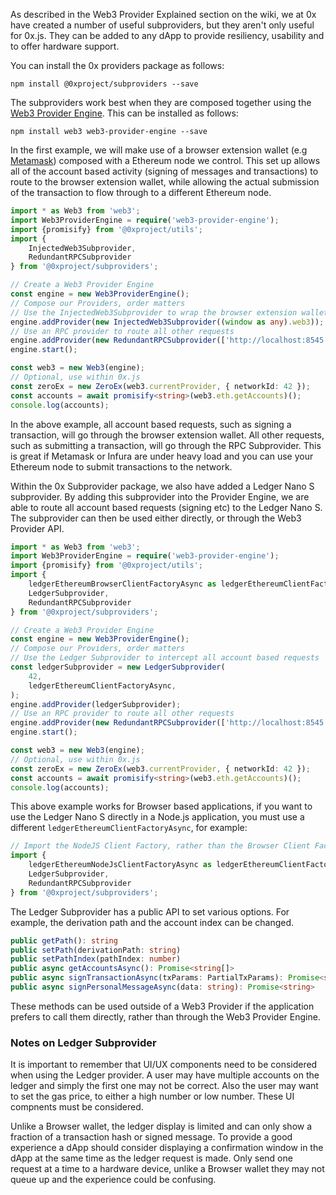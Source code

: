 As described in the Web3 Provider Explained section on the wiki, we at 0x have created a number of useful subproviders, but they aren't only useful for 0x.js. They can be added to any dApp to provide resiliency, usability and to offer hardware support.

You can install the 0x providers package as follows:
```
npm install @0xproject/subproviders --save
```

The subproviders work best when they are composed together using the [Web3 Provider Engine](https://github.com/MetaMask/provider-engine). This can be installed as follows:

```
npm install web3 web3-provider-engine --save
```

In the first example, we will make use of a browser extension wallet (e.g [Metamask](https://metamask.io/)) composed with a Ethereum node we control. This set up allows all of the account based activity (signing of messages and transactions) to route to the browser extension wallet, while allowing the actual submission of the transaction to flow through to a different Ethereum node. 


```typescript
import * as Web3 from 'web3';
import Web3ProviderEngine = require('web3-provider-engine');
import {promisify} from '@0xproject/utils';
import {
    InjectedWeb3Subprovider,
    RedundantRPCSubprovider
} from '@0xproject/subproviders';

// Create a Web3 Provider Engine
const engine = new Web3ProviderEngine();
// Compose our Providers, order matters
// Use the InjectedWeb3Subprovider to wrap the browser extension wallet
engine.addProvider(new InjectedWeb3Subprovider((window as any).web3));
// Use an RPC provider to route all other requests
engine.addProvider(new RedundantRPCSubprovider(['http://localhost:8545']));
engine.start();

const web3 = new Web3(engine);
// Optional, use within 0x.js
const zeroEx = new ZeroEx(web3.currentProvider, { networkId: 42 });
const accounts = await promisify<string>(web3.eth.getAccounts)();
console.log(accounts);
```

In the above example, all account based requests, such as signing a transaction, will go through the browser extension wallet. All other requests, such as submitting a transaction, will go through the RPC Subprovider. This is great if Metamask or Infura are under heavy load and you can use your Ethereum node to submit transactions to the network.

Within the 0x Subprovider package, we also have added a Ledger Nano S subprovider. By adding this subprovider into the Provider Engine, we are able to route all account based requests (signing etc) to the Ledger Nano S. The subprovider can then be used either directly, or through the Web3 Provider API.

```typescript
import * as Web3 from 'web3';
import Web3ProviderEngine = require('web3-provider-engine');
import {promisify} from '@0xproject/utils';
import {
    ledgerEthereumBrowserClientFactoryAsync as ledgerEthereumClientFactoryAsync,
    LedgerSubprovider,
    RedundantRPCSubprovider
} from '@0xproject/subproviders';

// Create a Web3 Provider Engine
const engine = new Web3ProviderEngine();
// Compose our Providers, order matters
// Use the Ledger Subprovider to intercept all account based requests
const ledgerSubprovider = new LedgerSubprovider(
    42,
    ledgerEthereumClientFactoryAsync,
);
engine.addProvider(ledgerSubprovider);
// Use an RPC provider to route all other requests
engine.addProvider(new RedundantRPCSubprovider(['http://localhost:8545']));
engine.start();

const web3 = new Web3(engine);
// Optional, use within 0x.js
const zeroEx = new ZeroEx(web3.currentProvider, { networkId: 42 });
const accounts = await promisify<string>(web3.eth.getAccounts)();
console.log(accounts);
```

This above example works for Browser based applications, if you want to use the Ledger Nano S directly in a Node.js application, you must use a different `ledgerEthereumClientFactoryAsync`, for example:


```typescript
// Import the NodeJS Client Factory, rather than the Browser Client Factory
import {
    ledgerEthereumNodeJsClientFactoryAsync as ledgerEthereumClientFactoryAsync,
    LedgerSubprovider,
    RedundantRPCSubprovider
} from '@0xproject/subproviders';
```

The Ledger Subprovider has a public API to set various options. For example, the derivation path and the account index can be changed.

```typescript
public getPath(): string
public setPath(derivationPath: string)
public setPathIndex(pathIndex: number)
public async getAccountsAsync(): Promise<string[]>
public async signTransactionAsync(txParams: PartialTxParams): Promise<string>
public async signPersonalMessageAsync(data: string): Promise<string>
```

These methods can be used outside of a Web3 Provider if the application prefers to call them directly, rather than through the Web3 Provider Engine.


### Notes on Ledger Subprovider
It is important to remember that UI/UX components need to be considered when using the Ledger provider. A user may have multiple accounts on the ledger and simply the first one may not be correct. Also the user may want to set the gas price, to either a high number or low number. These UI compnents must be considered.

Unlike a Browser wallet, the ledger display is limited and can only show a fraction of a transaction hash or signed message. To provide a good experience a dApp should consider displaying a confirmation window in the dApp at the same time as the ledger request is made. Only send one request at a time to a hardware device, unlike a Browser wallet they may not queue up and the experience could be confusing.